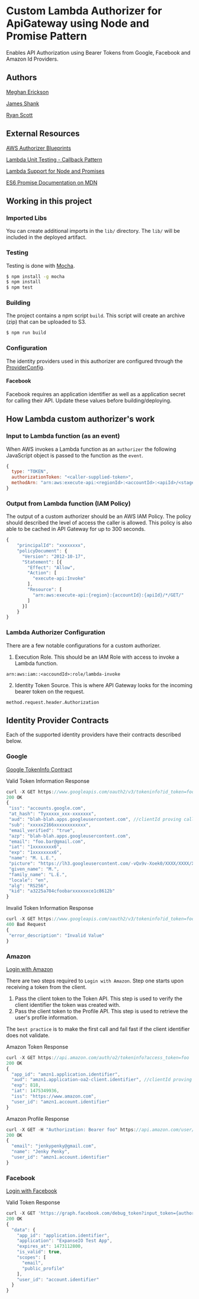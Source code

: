 # Custom Lambda Authorizer for ApiGateway using Node and Promise Pattern
Enables API Authorization using Bearer Tokens from Google, Facebook and Amazon Id Providers.

## Authors
[Meghan Erickson](https://www.linkedin.com/in/meghanerickson)

[James Shank](https://www.linkedin.com/in/james-shank)

[Ryan Scott](https://www.linkedin.com/in/ryanwscott)

## External Resources
[AWS Authorizer Blueprints](https://github.com/awslabs/aws-apigateway-lambda-authorizer-blueprints)

[Lambda Unit Testing - Callback Pattern](https://github.com/vandium-io/lambda-tester/blob/master/docs/main.md)

[Lambda Support for Node and Promises](https://blogs.aws.amazon.com/javascript/post/Tx3BZ2DC4XARUGG/Support-for-Promises-in-the-SDK)

[ES6 Promise Documentation on MDN](https://developer.mozilla.org/en-US/docs/Web/JavaScript/Reference/Global_Objects/Promise)

## Working in this project

### Imported Libs
You can create additional imports in the `lib/` directory. The `lib/` will be included in the deployed artifact.

### Testing
Testing is done with [Mocha](https://mochajs.org).

```bash
$ npm install -g mocha
$ npm install
$ npm test
```

### Building
The project contains a npm script `build`. This script will create an archive (zip) that can be uploaded to S3.

```bash
$ npm run build
```
### Configuration
The identity providers used in this authorizer are configured through the [ProviderConfig](config/ProviderConfig.js).

#### Facebook
Facebook requires an application identifier as well as a application secret for calling their API. Update these values before building/deploying.

## How Lambda custom authorizer's work

### Input to Lambda function (as an event)
When AWS invokes a Lambda function as an `authorizer` the following JavaScript object is passed to the function as the `event`.

```JavaScript
{
  type: "TOKEN",
  authorizationToken: "<caller-supplied-token>",
  methodArn: "arn:aws:execute-api:<regionId>:<accountId>:<apiId>/<stage>/<method>/<resourcePath>"
}
```

### Output from Lambda function (IAM Policy)
The output of a custom authorizer should be an AWS IAM Policy. The policy should described the level of access the caller is allowed.
This policy is also able to be cached in API Gateway for up to 300 seconds.

```JavaScript
{
    "principalId": "xxxxxxxx",
    "policyDocument": {
      "Version": "2012-10-17",
      "Statement": [{
        "Effect": "Allow",
        "Action": [
          "execute-api:Invoke"
        ],
        "Resource": [
          "arn:aws:execute-api:{region}:{accountId}:{apiId}/*/GET/"
        ]
      }]
    }
}
```

### Lambda Authorizer Configuration
There are a few notable configurations for a custom authorizer.

1. Execution Role. This should be an IAM Role with access to invoke a Lambda function.
```
arn:aws:iam::<accoundId>:role/lambda-invoke
```
2. Identity Token Source. This is where API Gateway looks for the incoming bearer token on the request.
```
method.request.header.Authorization
```

## Identity Provider Contracts
Each of the supported identity providers have their contracts described below.

### Google
[Google TokenInfo Contract](https://developers.google.com/identity/sign-in/web/backend-auth#verify-the-integrity-of-the-id-token)

Valid Token Information Response
```JavaScript
curl -X GET https://www.googleapis.com/oauth2/v3/tokeninfo?id_token=foo
200 OK
{
 "iss": "accounts.google.com",
 "at_hash": "Tyxxxxx_xxx-xxxxxxx",
 "aud": "blah-blah.apps.googleusercontent.com", //clientId proving call was made from our app
 "sub": "xxxxx2166xxxxxxxxxxxx",
 "email_verified": "true",
 "azp": "blah-blah.apps.googleusercontent.com",
 "email": "foo.bar@gmail.com",
 "iat": "1xxxxxxxx6",
 "exp": "1xxxxxxxx6",
 "name": "M. L.E.",
 "picture": "https://lh3.googleusercontent.com/-vQx9v-Xoek0/XXXX/XXXX/XXXX/s96-c/photo.jpg",
 "given_name": "M.",
 "family_name": "L.E.",
 "locale": "en",
 "alg": "RS256",
 "kid": "a3225a704cfoobarxxxxxxce1c8612b"
}
```

Invalid Token Information Response
```JavaScript
curl -X GET https://www.googleapis.com/oauth2/v3/tokeninfo?id_token=foo
400 Bad Request
{
 "error_description": "Invalid Value"
}
```

### Amazon
[Login with Amazon](https://login.amazon.com/website)

There are two steps required to `Login with Amazon`. Step one starts upon receiving a token from the client.

1. Pass the client token to the Token API. This step is used to verify the client identifier the token was created with.
2. Pass the client token to the Profile API. This step is used to retrieve the user's profile information.

The `best practice` is to make the first call and fail fast if the client identifier does not validate.

Amazon Token Response
```JavaScript
curl -X GET https://api.amazon.com/auth/o2/tokeninfo?access_token=foo
200 OK
{
  "app_id": "amzn1.application.identifier",
  "aud": "amzn1.application-oa2-client.identifier", //clientId proving call was made from our app
  "exp": 818,
  "iat": 1475349936,
  "iss": "https://www.amazon.com",
  "user_id": "amzn1.account.identifier"
}
```

Amazon Profile Response
```JavaScript
curl -X GET -H "Authorization: Bearer foo" https://api.amazon.com/user/profile
200 OK
{
  "email": "jenkypenky@gmail.com",
  "name": "Jenky Penky",
  "user_id": "amzn1.account.identifier"
}
```

### Facebook
[Login with Facebook](https://developers.facebook.com/docs/facebook-login)

Valid Token Response
```JavaScript
curl -X GET 'https://graph.facebook.com/debug_token?input_token={authorizationToken}&access_token={appId}|{appSecret}'
200 OK
{
  "data": {
    "app_id": "application.identifier",
    "application": "ExpanseIO Test App",
    "expires_at": 1473112800,
    "is_valid": true,
    "scopes": [
      "email",
      "public_profile"
    ],
    "user_id": "account.identifier"
  }
}
```
